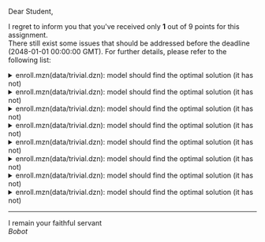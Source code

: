 Dear Student,

I regret to inform you that you've received only **1** out of 9 points for this assignment.\
There still exist some issues that should be addressed before the deadline (2048-01-01 00:00:00 GMT). For further details, please refer to the following list:

<details><summary>enroll.mzn(data/trivial.dzn): model should find the optimal solution (it has not)</summary></details>
<details><summary>enroll.mzn(data/trivial.dzn): model should find the optimal solution (it has not)</summary></details>
<details><summary>enroll.mzn(data/trivial.dzn): model should find the optimal solution (it has not)</summary></details>
<details><summary>enroll.mzn(data/trivial.dzn): model should find the optimal solution (it has not)</summary></details>
<details><summary>enroll.mzn(data/trivial.dzn): model should find the optimal solution (it has not)</summary></details>
<details><summary>enroll.mzn(data/trivial.dzn): model should find the optimal solution (it has not)</summary></details>
<details><summary>enroll.mzn(data/trivial.dzn): model should find the optimal solution (it has not)</summary></details>
<details><summary>enroll.mzn(data/trivial.dzn): model should find the optimal solution (it has not)</summary></details>

-----------
I remain your faithful servant\
_Bobot_